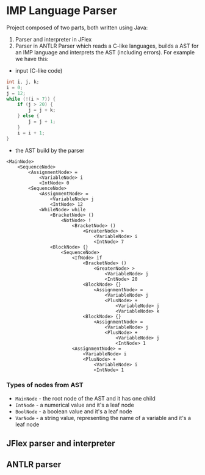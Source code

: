 # IMP Language Parser
Project composed of two parts, both written using Java:
1. Parser and interpreter in JFlex
2. Parser in ANTLR
Parser which reads a C-like languages, builds a AST for an IMP language and interprets the AST (including errors). For example we have this:
- input (C-like code)
```c
int i, j, k;
i = 0;
j = 12;
while (!(i > 7)) {
	if (j > 20) {
		j = j + k;
	} else {
		j = j + 1;
	}
	i = i + 1;
}
```
- the AST build by the parser
```
<MainNode>
	<SequenceNode>
		<AssignmentNode> =
			<VariableNode> i
			<IntNode> 0
		<SequenceNode>
			<AssignmentNode> =
				<VariableNode> j
				<IntNode> 12
			<WhileNode> while
				<BracketNode> ()
					<NotNode> !
						<BracketNode> ()
							<GreaterNode> >
								<VariableNode> i
								<IntNode> 7
				<BlockNode> {}
					<SequenceNode>
						<IfNode> if
							<BracketNode> ()
								<GreaterNode> >
									<VariableNode> j
									<IntNode> 20
							<BlockNode> {}
								<AssignmentNode> =
									<VariableNode> j
									<PlusNode> +
										<VariableNode> j
										<VariableNode> k
							<BlockNode> {}
								<AssignmentNode> =
									<VariableNode> j
									<PlusNode> +
										<VariableNode> j
										<IntNode> 1
						<AssignmentNode> =
							<VariableNode> i
							<PlusNode> +
								<VariableNode> i
								<IntNode> 1

```
### Types of nodes from AST
- `MainNode` - the root node of the AST and it has one child
- `IntNode` - a numerical value and it's a leaf node
- `BoolNode` - a boolean value and it's a leaf node
- `VarNode` - a string value, representing the name of a variable and it's a leaf node


## JFlex parser and interpreter

## ANTLR parser
